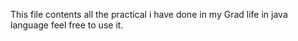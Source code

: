 This file contents all the practical i have done in my Grad life in java language feel free to use it.
